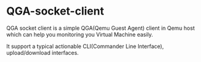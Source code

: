 QGA-socket-client
=================

QGA socket client is a simple QGA(Qemu Guest Agent) client in Qemu host which can help you monitoring you Virtual Machine easily. 

It support a typical actionable CLI(Commander Line Interface), upload/download interfaces.